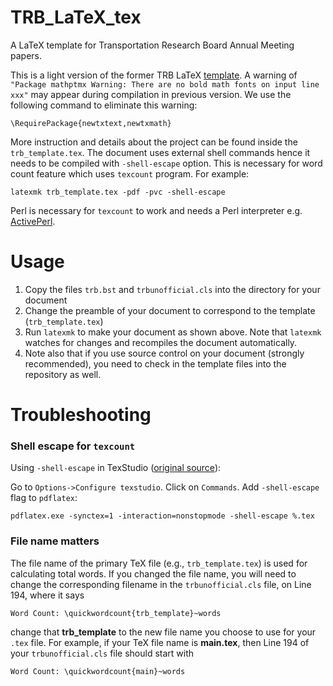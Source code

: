 # TRB_LaTeX_tex
A LaTeX template for Transportation Research Board Annual Meeting papers.

This is a light version of the former TRB LaTeX [template](https://github.com/chiehrosswang/TRB_LaTeX_tex). A warning of ``"Package mathptmx Warning: There are no bold math fonts on input line xxx"`` may appear during compilation in previous version. We use the following command to eliminate this warning:
    
    \RequirePackage{newtxtext,newtxmath}  

More instruction and details about the project can be found inside the ``trb_template.tex``. The document uses external shell commands hence it needs to be compiled with ``-shell-escape`` option. This is necessary for word count feature which uses ``texcount`` program. For example:

    latexmk trb_template.tex -pdf -pvc -shell-escape

Perl is necessary for ``texcount`` to work and needs a Perl interpreter e.g. [ActivePerl](http://www.activestate.com/activeperl/downloads).


# Usage
1. Copy the files `trb.bst` and `trbunofficial.cls` into the directory for your document
1. Change the preamble of your document to correspond to the template (`trb_template.tex`)
1. Run `latexmk` to make your document as shown above. Note that `latexmk` watches for changes and recompiles the document automatically.
1. Note also that if you use source control on your document (strongly recommended), you need to check in the template files into the repository as well.


# Troubleshooting
### Shell escape for ``texcount``
Using ``-shell-escape`` in TexStudio ([original source](http://tex.stackexchange.com/questions/233511/inkscape-and-shell-escape-with-texstudio)):

Go to ``Options->Configure texstudio``. Click on ``Commands``. Add ``-shell-escape`` flag to ``pdflatex``:

    pdflatex.exe -synctex=1 -interaction=nonstopmode -shell-escape %.tex

### File name matters
The file name of the primary TeX file (e.g., `trb_template.tex`) is used for calculating total words.  If you changed the file name, you will need to change the corresponding filename in the `trbunofficial.cls` file, on Line 194, where it says 

    Word Count: \quickwordcount{trb_template}~words

change that **trb_template** to the new file name you choose to use for your `.tex` file.  For example, if your TeX file name is **main.tex**, then Line 194 of your `trbunofficial.cls` file should start with 

    Word Count: \quickwordcount{main}~words
